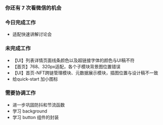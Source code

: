 ### 你还有 7 次看微信的机会

### 今日完成工作

- 适配快速讲解讨论会

### 未完成工作

- 【UI】列表详情页面线条颜色以及超链接字体的颜色与UI稿不符
- 【首页】768、320px适配，各个子模块背景图位置错误
- 【UI】首页-NFT跨链管理模块、元数据展示模块，插图位置与设计稿不一致
- 给quick-start 加小图标

### 需要协调工作

- 进一步巩固防抖和节流函数
- 学习 background
- 学习 button 组件的封装